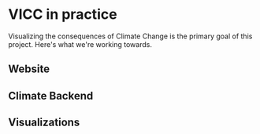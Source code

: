 # VICC in practice

Visualizing the consequences of Climate Change is the primary goal of this project. Here's what we're working towards.

## Website

## Climate Backend

## Visualizations